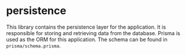 # persistence

This library contains the persistence layer for the application. It is responsible for storing and retrieving data from the database.
Prisma is used as the ORM for this application. The schema can be found in `prisma/schema.prisma`.

